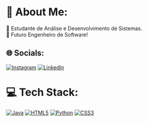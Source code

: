 # 💫 About Me:
🔭 Estudante de Análise e Desenvolvimento de Sistemas.<br>
🔭 Futuro Engenheiro de Software! <br>


## 🌐 Socials:
[![Instagram](https://img.shields.io/badge/Instagram-%23E4405F.svg?logo=Instagram&logoColor=white)](https://www.instagram.com/luccas._.barbosa/) [![LinkedIn](https://img.shields.io/badge/LinkedIn-%230077B5.svg?logo=linkedin&logoColor=white)](https://www.linkedin.com/in/lucas-barbosa-782b51268) 

# 💻 Tech Stack:
[![Java](https://img.shields.io/badge/java-%23ED8B00.svg?style=for-the-badge&logo=openjdk&logoColor=white)](https://github.com/MainLucas?tab=repositories)
[![HTML5](https://img.shields.io/badge/html5-%23E34F26.svg?style=for-the-badge&logo=html5&logoColor=white)](https://github.com/MainLucas?tab=repositories) 
[![Python](https://img.shields.io/badge/python-3670A0?style=for-the-badge&logo=python&logoColor=ffdd54)](https://github.com/MainLucas?tab=repositories) [![CSS3](https://img.shields.io/badge/css3-%231572B6.svg?style=for-the-badge&logo=css3&logoColor=white)](https://github.com/MainLucas?tab=repositories)


<!-- Proudly created with GPRM ( https://gprm.itsvg.in ) -->
